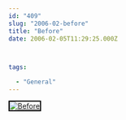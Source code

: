 ```yaml
---
id: "409"
slug: "2006-02-before"
title: "Before"
date: 2006-02-05T11:29:25.000Z



tags:

  - "General"
---
```

<div class="sqs-html-content">
  <div style="float: left; margin-right: 10px; margin-bottom: 10px;"> <a href="http://www.flickr.com/photos/mclazarus/95810528/" title="Before"><img src="http://static.flickr.com/30/95810528_696ba86c5e_m.jpg" alt="Before" style="border: solid 2px #000000;" /></a>
</div>
<p><br clear="all" /></p>
</div>
